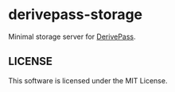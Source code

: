 # derivepass-storage

Minimal storage server for [DerivePass](https://derivepass.com/).

## LICENSE

This software is licensed under the MIT License.
